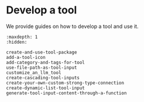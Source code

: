 # Develop a tool
We provide guides on how to develop a tool and use it.

```{toctree}
:maxdepth: 1
:hidden:

create-and-use-tool-package
add-a-tool-icon
add-category-and-tags-for-tool
use-file-path-as-tool-input
customize_an_llm_tool
create-cascading-tool-inputs
create-your-own-custom-strong-type-connection
create-dynamic-list-tool-input
generate-tool-input-content-through-a-function
```
